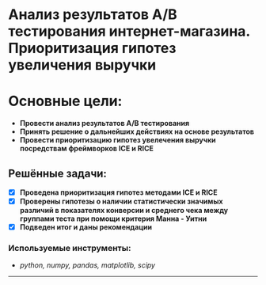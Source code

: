 # Анализ результатов А/В тестирования интернет-магазина. Приоритизация гипотез увеличения выручки
# Основные цели:
* **Провести анализ результатов A/B тестирования**
* **Принять решение о дальнейших действиях на основе результатов**
* **Провести приоритизацию гипотез увелечения выручки посредствам фреймворков ICE и RICE**
 ## Решённые задачи:
 - [x] **Проведена приоритизация гипотез методами ICE и RICE**
 - [x] **Проверены гипотезы о наличии статистически значимых различий 
  в показателях конверсии и среднего чека между группами теста при помощи критерия Манна - Уитни**
 - [x] **Подведен итог и даны рекомендации**
### Используемые инструменты:
   * *python, numpy, pandas, matplotlib, scipy*
* **
